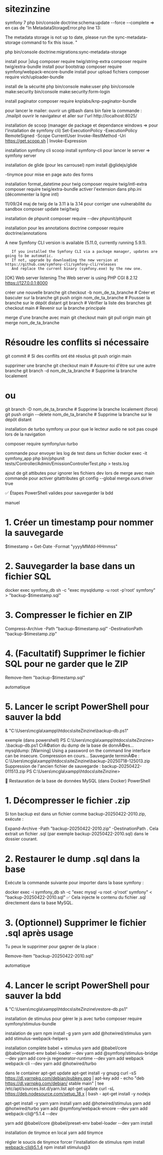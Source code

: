 # sitezinzine

symfony 7
php bin/console doctrine:schema:update --force --complete => en cas de "In MetadataStorageError.php line 13:

  The metadata storage is not up to date, please run the sync-metadata-storage command to fix this issue.  "

php bin/console doctrine:migrations:sync-metadata-storage


install pour |slug
composer require twig/string-extra
composer require twig/extra-bundle
install pour bootstrap
composer require symfony/webpack-encore-bundle
install pour upload fichiers
composer require vich/uploader-bundle

install de la sécurité
php bin/console make:user
php bin/console make:security
bin/console make:security:form-login

install paginator
composer require knplabs/knp-paginator-bundle

pour lancer le mailer:
ouvrir un gitbash dans bin
faire la commande : ./mailpit
ouvrir le navigateur et aller sur l'url http://localhost:8025/

installation de scoop (manager de package et dependance windows => pour l'installation de symfony cli)
Set-ExecutionPolicy -ExecutionPolicy RemoteSigned -Scope CurrentUser
Invoke-RestMethod -Uri https://get.scoop.sh | Invoke-Expression

installation symfony cli
scoop install symfony-cli
pour lancer le server => symfony server

installation de glide (pour les carrousel)
 npm install @glidejs/glide

 -tinymce pour mise en page auto des forms

 installation format_datetime pour twig
 composer require twig/intl-extra
 composer require twig/extra-bundle
 activer l'extension dans php.ini (décommenter la ligne intl)

 11/09/24 maj de twig de la 3.11 à la 3.14 pour corriger une vulnerabilité du sandbox
 composer update twig/twig

 installation de phpunit
 composer require --dev phpunit/phpunit

 installation pour les annotations doctrine
 composer require doctrine/annotations


 A new Symfony CLI version is available (5.11.0, currently running 5.9.1).

       If you installed the Symfony CLI via a package manager, updates are going to be automatic.
       If not, upgrade by downloading the new version at https://github.com/symfony-cli/symfony-cli/releases
       And replace the current binary (symfony.exe) by the new one.

 [OK] Web server listening
      The Web server is using PHP CGI 8.2.12
      https://127.0.0.1:8000


créer une nouvelle branche
git checkout -b nom_de_ta_branche  # Créer et basculer sur la branche
git push origin nom_de_ta_branche  # Pousser la branche sur le dépôt distant
git branch                         # Vérifier la liste des branches
git checkout main                  # Revenir sur la branche principale




 merge d'une branche avec main
 git checkout main
git pull origin main
git merge nom_de_ta_branche
# Résoudre les conflits si nécessaire
git commit # Si des conflits ont été résolus
git push origin main

supprimer une branche 
git checkout main                        # Assure-toi d'être sur une autre branche
git branch -d nom_de_ta_branche          # Supprime la branche localement
# ou
git branch -D nom_de_ta_branche          # Supprime la branche localement (force)
git push origin --delete nom_de_ta_branche # Supprime la branche sur le dépôt distant


installation de turbo symfony ux pour que le lecteur audio ne soit pas coupé lors de la navigation


composer require symfony/ux-turbo

commande pour envoyer les log de test dans un fichier
docker exec -it symfony_app php bin/phpunit tests/Controller/Admin/EmissionControllerTest.php > tests.log

ajout de git attibutes pour ignorer les fichiers dev lors de merge avec main
commande pour activer gitattributes
git config --global merge.ours.driver true

✅ Étapes PowerShell valides pour sauvegarder la bdd

manuel
# 1. Créer un timestamp pour nommer la sauvegarde
$timestamp = Get-Date -Format "yyyyMMdd-HHmmss"

# 2. Sauvegarder la base dans un fichier SQL
docker exec symfony_db sh -c "exec mysqldump -u root -p'root' symfony" > "backup-$timestamp.sql"

# 3. Compresser le fichier en ZIP
Compress-Archive -Path "backup-$timestamp.sql" -DestinationPath "backup-$timestamp.zip"

# 4. (Facultatif) Supprimer le fichier SQL pour ne garder que le ZIP
Remove-Item "backup-$timestamp.sql"

automatique
# 5. Lancer le script PowerShell pour sauver la bdd
& "C:\Users\mcgla\xampp\htdocs\siteZinzine\backup-db.ps1"

exemple (dans powershell)
PS C:\Users\mcgla\xampp\htdocs\siteZinzine> .\backup-db.ps1
CrÃ©ation du dump de la base de donnÃ©es...
mysqldump: [Warning] Using a password on the command line interface can be insecure.
Compression en cours...
Sauvegarde terminÃ©e : C:\Users\mcgla\xampp\htdocs\siteZinzine\backup-20250718-125013.zip
Suppression de l'ancien fichier de sauvegarde : backup-20250422-011513.zip
PS C:\Users\mcgla\xampp\htdocs\siteZinzine>


🔁 Restauration de la base de données MySQL (dans Docker) PowerShell

# 1. Décompresser le fichier .zip
Si ton backup est dans un fichier comme backup-20250422-2010.zip, exécute :

Expand-Archive -Path "backup-20250422-2010.zip" -DestinationPath .
Cela extrait un fichier .sql (par exemple backup-20250422-2010.sql) dans le dossier courant.

# 2. Restaurer le dump .sql dans la base
Exécute la commande suivante pour importer dans la base symfony :

docker exec -i symfony_db sh -c "exec mysql -u root -p'root' symfony" < "backup-20250422-2010.sql"
✅ Cela injecte le contenu du fichier .sql directement dans ta base MySQL.

# 3. (Optionnel) Supprimer le fichier .sql après usage
Tu peux le supprimer pour gagner de la place :

Remove-Item "backup-20250422-2010.sql"

automatique
# 4. Lancer le script PowerShell pour sauver la bdd
& "C:\Users\mcgla\xampp\htdocs\siteZinzine\restore-db.ps1"

installation de stimulus pour gérer le js avec turbo
composer require symfony/stimulus-bundle

instalation de yarn
npm install -g yarn
yarn add @hotwired/stimulus
yarn add stimulus-webpack-helpers

installation complète babel + stimulus
yarn add @babel/core @babel/preset-env babel-loader --dev
yarn add @symfony/stimulus-bridge --dev
yarn add core-js regenerator-runtime --dev
yarn add webpack webpack-cli --dev
yarn add @hotwired/turbo


dans le container
apt-get update
apt-get install -y gnupg
curl -sS https://dl.yarnpkg.com/debian/pubkey.gpg | apt-key add -
echo "deb https://dl.yarnpkg.com/debian/ stable main" | tee /etc/apt/sources.list.d/yarn.list
apt-get update
curl -sL https://deb.nodesource.com/setup_18.x | bash -
apt-get install -y nodejs

apt-get install -y yarn
yarn install
yarn add @hotwired/stimulus
yarn add @hotwired/turbo
yarn add @symfony/webpack-encore --dev
yarn add webpack-cli@^5.1.4 --dev

yarn add @babel/core @babel/preset-env babel-loader --dev
yarn install

installation de tinymce en local
yarn add tinymce

régler le soucis de tinymce forcer l'installation de stimulus
npm install webpack-cli@5.1.4
npm install stimulus@3

